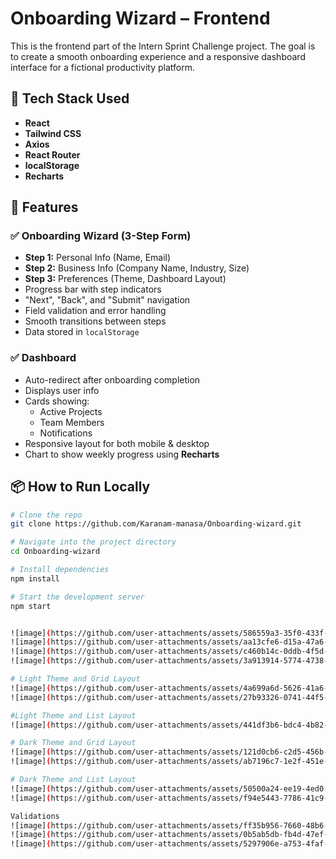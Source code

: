 
# Onboarding Wizard – Frontend

This is the frontend part of the Intern Sprint Challenge project. The goal is to create a smooth onboarding experience and a responsive dashboard interface for a fictional productivity platform.

## 🚀 Tech Stack Used

- **React**
- **Tailwind CSS** 
- **Axios** 
- **React Router**
- **localStorage** 
- **Recharts** 

## 🎯 Features

  ### ✅ Onboarding Wizard (3-Step Form)
  - **Step 1:** Personal Info (Name, Email)
  - **Step 2:** Business Info (Company Name, Industry, Size)
  - **Step 3:** Preferences (Theme, Dashboard Layout)
  - Progress bar with step indicators
  - "Next", "Back", and "Submit" navigation
  - Field validation and error handling
  - Smooth transitions between steps
  - Data stored in `localStorage`

  ### ✅ Dashboard
  - Auto-redirect after onboarding completion
  - Displays user info
  - Cards showing:
    - Active Projects
    - Team Members
    - Notifications
  - Responsive layout for both mobile & desktop
  - Chart to show weekly progress using **Recharts**

## 📦 How to Run Locally

```bash
# Clone the repo
git clone https://github.com/Karanam-manasa/Onboarding-wizard.git

# Navigate into the project directory
cd Onboarding-wizard

# Install dependencies
npm install

# Start the development server
npm start


![image](https://github.com/user-attachments/assets/586559a3-35f0-433f-87ec-562e24d6feda)
![image](https://github.com/user-attachments/assets/aa13cfe6-d15a-47a6-b79d-da48723fe711)
![image](https://github.com/user-attachments/assets/c460b14c-0ddb-4f5d-b5fe-dd0a040adf0d)
![image](https://github.com/user-attachments/assets/3a913914-5774-4738-be27-120908576d0e)

# Light Theme and Grid Layout
![image](https://github.com/user-attachments/assets/4a699a6d-5626-41a6-bc6f-d04eb15cb06f)
![image](https://github.com/user-attachments/assets/27b93326-0741-44f5-bc45-f27a87d1e900)

#Light Theme and List Layout
![image](https://github.com/user-attachments/assets/441df3b6-bdc4-4b82-a716-77c05a83d08f)

# Dark Theme and Grid Layout
![image](https://github.com/user-attachments/assets/121d0cb6-c2d5-456b-899e-fad84f45e5f5)
![image](https://github.com/user-attachments/assets/ab7196c7-1e2f-451e-8529-674f49e91bf2)

# Dark Theme and List Layout
![image](https://github.com/user-attachments/assets/50500a24-ee19-4ed0-8162-363fedc901ac)
![image](https://github.com/user-attachments/assets/f94e5443-7786-41c9-9293-752d6acca504)

Validations
![image](https://github.com/user-attachments/assets/ff35b956-7660-48b6-bbfd-b771954a2cdb)
![image](https://github.com/user-attachments/assets/0b5ab5db-fb4d-47ef-9ef2-0b96ea6adff6)
![image](https://github.com/user-attachments/assets/5297906e-a753-4faf-b2cd-ff310f90e03d)











